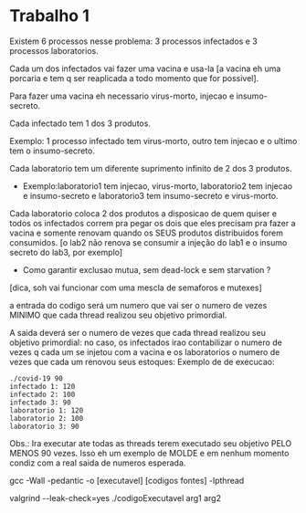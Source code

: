# Trabalho 1

Existem 6 processos nesse problema: 3 processos infectados e 3 processos laboratorios.

Cada um dos infectados vai fazer uma vacina e usa-la [a vacina eh uma porcaria e tem q ser reaplicada a todo momento que for possivel].

Para fazer uma vacina eh necessario virus-morto, injecao e insumo-secreto.

Cada infectado tem 1 dos 3 produtos.

Exemplo: 1 processo infectado tem virus-morto, outro tem injecao e o ultimo tem o insumo-secreto.

Cada laboratorio tem um diferente suprimento infinito de 2 dos 3 produtos.
* Exemplo:laboratorio1 tem injecao, virus-morto, laboratorio2 tem injecao e insumo-secreto e laboratorio3 tem insumo-secreto e virus-morto.

Cada laboratorio coloca 2 dos produtos a disposicao de quem quiser e todos os infectados correm pra pegar os dois que eles precisam pra fazer a vacina e somente renovam quando os SEUS produtos distribuidos forem consumidos. [o lab2 não renova se consumir a injeção do lab1 e o insumo secreto do lab3, por exemplo]


* Como garantir exclusao mutua, sem dead-lock e sem starvation ?

[dica, soh vai funcionar com uma mescla de semaforos e mutexes]

a entrada do codigo será um numero que vai ser o numero de vezes MINIMO que cada thread realizou seu objetivo primordial.

A saida deverá ser o numero de vezes que cada thread realizou seu objetivo primordial:
no caso, os infectados irao contabilizar o numero de vezes q cada um se injetou com a vacina e os laboratorios o numero de vezes que cada um renovou seus estoques:
Exemplo de de execucao:

    ./covid-19 90  
    infectado 1: 120
    infectado 2: 100
    infectado 3: 90
    laboratorio 1: 120
    laboratorio 2: 100
    laboratorio 3: 90

Obs.: Ira executar ate todas as threads terem executado seu objetivo PELO MENOS 90 vezes.
Isso eh um exemplo de MOLDE e em nenhum momento condiz com a real saida de numeros esperada.

gcc -Wall -pedantic -o [executavel] [codigos fontes] -lpthread

valgrind --leak-check=yes ./codigoExecutavel arg1 arg2